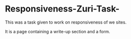 # Responsiveness-Zuri-Task-

This was a task given to work on responsiveness of we sites.

It is a page containing a write-up section and a form.
